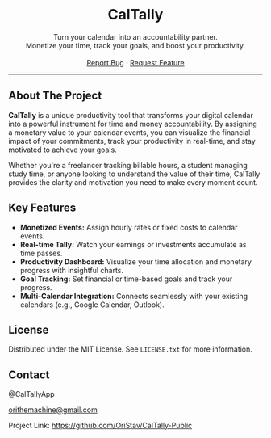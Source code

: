 <br />
<div align="center">
  <!-- You can add a logo here if you have one -->
  <!-- <img src="path/to/logo.png" alt="Logo" width="80" height="80"> -->

  <h1 align="center">CalTally</h1>

  <p align="center">
    Turn your calendar into an accountability partner.
    <br />
    Monetize your time, track your goals, and boost your productivity.
    <br />
    <br />
    <a href="https://github.com/your_username/CalTally-Public/issues">Report Bug</a>
    ·
    <a href="https://github.com/your_username/CalTally-Public/issues">Request Feature</a>
  </p>
</div>

---

## About The Project

**CalTally** is a unique productivity tool that transforms your digital calendar into a powerful instrument for time and money accountability. By assigning a monetary value to your calendar events, you can visualize the financial impact of your commitments, track your productivity in real-time, and stay motivated to achieve your goals.

Whether you're a freelancer tracking billable hours, a student managing study time, or anyone looking to understand the value of their time, CalTally provides the clarity and motivation you need to make every moment count.


## Key Features

*   **Monetized Events:** Assign hourly rates or fixed costs to calendar events.
*   **Real-time Tally:** Watch your earnings or investments accumulate as time passes.
*   **Productivity Dashboard:** Visualize your time allocation and monetary progress with insightful charts.
*   **Goal Tracking:** Set financial or time-based goals and track your progress.
*   **Multi-Calendar Integration:** Connects seamlessly with your existing calendars (e.g., Google Calendar, Outlook).

## License

Distributed under the MIT License. See `LICENSE.txt` for more information.

## Contact

@CalTallyApp

orithemachine@gmail.com

Project Link: https://github.com/OriStav/CalTally-Public
